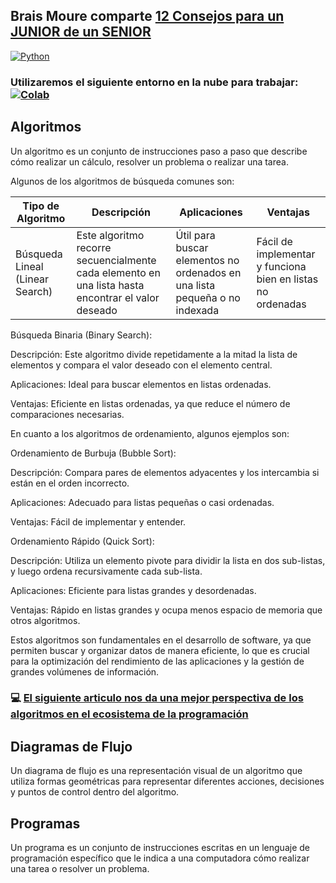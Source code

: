 ## Brais Moure comparte [12 Consejos para un JUNIOR de un SENIOR](https://www.youtube.com/watch?v=SavaU66KxQY)

[![Python](https://img.shields.io/badge/Python-3.11+-yellow?style=for-the-badge&logo=python&logoColor=white&labelColor=101010)](https://python.org)

### Utilizaremos el siguiente entorno en la nube para trabajar:   [![Colab](https://colab.research.google.com/assets/colab-badge.svg)](https://colab.research.google.com/github/roboflow-ai/notebooks/blob/main/notebooks/train-rtmdet-object-detection-on-custom-data.ipynb)

## Algoritmos
Un algoritmo es un conjunto de instrucciones paso a paso que describe cómo realizar un cálculo, resolver un problema o realizar una tarea.

Algunos de los algoritmos de búsqueda comunes son:

| Tipo de Algoritmo | Descripción| Aplicaciones | Ventajas |
|------|------|------|------|
| Búsqueda Lineal (Linear Search) | Este algoritmo recorre secuencialmente cada elemento en una lista hasta encontrar el valor deseado | Útil para buscar elementos no ordenados en una lista pequeña o no indexada |Fácil de implementar y funciona bien en listas no ordenadas |


Búsqueda Binaria (Binary Search):


Descripción: Este algoritmo divide repetidamente a la mitad la lista de elementos y compara el valor deseado con el elemento central.

Aplicaciones: Ideal para buscar elementos en listas ordenadas.

Ventajas: Eficiente en listas ordenadas, ya que reduce el número de comparaciones necesarias.


En cuanto a los algoritmos de ordenamiento, algunos ejemplos son:


Ordenamiento de Burbuja (Bubble Sort):


Descripción: Compara pares de elementos adyacentes y los intercambia si están en el orden incorrecto.

Aplicaciones: Adecuado para listas pequeñas o casi ordenadas.

Ventajas: Fácil de implementar y entender.


Ordenamiento Rápido (Quick Sort):


Descripción: Utiliza un elemento pivote para dividir la lista en dos sub-listas, y luego ordena recursivamente cada sub-lista.

Aplicaciones: Eficiente para listas grandes y desordenadas.

Ventajas: Rápido en listas grandes y ocupa menos espacio de memoria que otros algoritmos.


Estos algoritmos son fundamentales en el desarrollo de software, ya que permiten buscar y organizar datos de manera eficiente, lo que es crucial para la optimización del rendimiento de las aplicaciones y la gestión de grandes volúmenes de información.

### 💻 [El siguiente articulo nos da una mejor perspectiva de los algoritmos en el ecosistema de la programación](https://github.com/LeonRamos5366/SmartTeach/blob/main/Programaci%C3%B3n/MProgramacion.pdf)

## Diagramas de Flujo
Un diagrama de flujo es una representación visual de un algoritmo que utiliza formas geométricas para representar diferentes acciones, decisiones y puntos de control dentro del algoritmo. 


## Programas
Un programa es un conjunto de instrucciones escritas en un lenguaje de programación específico que le indica a una computadora cómo realizar una tarea o resolver un problema. 


